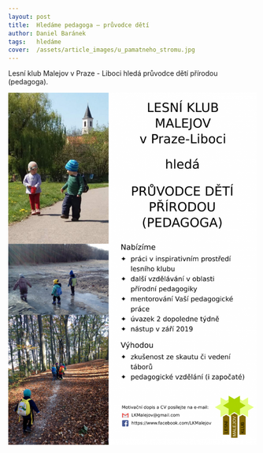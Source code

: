 ```yaml
---
layout: post
title:  Hledáme pedagoga – průvodce dětí
author: Daniel Baránek
tags:   hledáme
cover:  /assets/article_images/u_pamatneho_stromu.jpg
---
```


Lesní klub Malejov v Praze - Liboci hledá průvodce dětí přírodou (pedagoga).

![Hledáme pedagoga](/assets/article_images/inzerat_pedagog.png)
